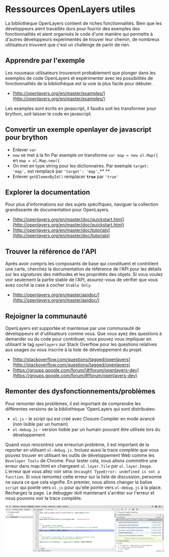 # Ressources OpenLayers utiles

La bibliothèque OpenLayers contient de riches fonctionnalités. Bien que les développeurs aient travaillés durs pour fournir des exemples des fonctionnalités et aient organisés le code d'une manière qui permette à d'autres développeurs expérimentés de trouver leur chemin, de nombreux utilisateurs trouvent que c'est un challenge de partir de rien.

## Apprendre par l'exemple

Les nouveaux utilisateurs trouveront probablement que plonger dans les exemples de code OpenLayers et expérimenter avec les possibilités de fonctionnalités de la bibliothèque est la voie la plus facile pour débuter.

* [http://openlayers.org/en/master/examples/](http://openlayers.org/en/master/examples/)

Les examples sont écrits en javascript,  il faudra soit les transformer pour brython, soit laisser le code en javascript.

## Convertir  un exemple openlayer de javascript pour brython

* Enlever `var`
* `new` se met à la fin
  Par exemple on transforme `var map = new ol.Map({` en  `map = ol.Map.new({`  
* On met en type  string  pour les dictionnaires.
  Par exemple  `target: 'map',`  est remplacé par   `'target': 'map',`** **
* Enlever  `getElemenById()` remplacer  **`true`**  par  `'true'`

## Explorer la documentation

Pour plus d'informations sur des sujets spécifiques, naviguer la collection grandissante de documentation pour OpenLayers.

* [http://openlayers.org/en/master/doc/quickstart.html](http://openlayers.org/en/master/doc/quickstart.html)
* [http://openlayers.org/en/master/doc/tutorials](http://openlayers.org/en/master/doc/tutorials)

## Trouver la référence de l'API

Après avoir compris les composants de base qui constituent et contrôlent une carte, cherchez la documentation de référence de l'API pour les détails sur les signatures des méthodes et les propriétés des objets. Si vous voulez voir seulement la partie stable de l'API, assurez-vous de vérifier que vous avez coché la case à cocher `Stable Only`.

* [http://openlayers.org/en/master/apidoc/](http://openlayers.org/en/master/apidoc/)

## Rejoigner la communauté

OpenLayers est supportée et maintenue par une communauté de développeurs et d'utilisateurs comme vous. Que vous ayez des questions à demander ou du code pour contribuer, vous pouvez vous impliquer en utilisant le tag `openlayers` sur Stack Overflow pour les questions relatives aux usages ou vous inscrire à la liste de développement du projet.

* [http://stackoverflow.com/questions/tagged/openlayers](http://stackoverflow.com/questions/tagged/openlayers)
* [https://groups.google.com/forum/\#!forum/openlayers-dev](https://groups.google.com/forum/#!forum/openlayers-dev)

## Remonter des dysfonctionnements/problèmes

Pour remonter des problèmes, il est important de comprendre les différentes versions de la bibliothèque 'OpenLayers qui sont distribuées:

* `ol.js` - le script qui est créé avec Closure Compiler en mode avancé \(non lisible par un humain\)
* `ol-debug.js` - version lisible par un humain pouvant être utilisée lors du développement

Quand vous rencontrez une erreur/un problème, il est important de la reporter en utilisant `ol-debug.js`. Incluez aussi la trace complète que vous pouvez trouver en utilisant les outils de développement Web comme les `Developer Tools` de Chrome. Pour tester cela, nous allons commettre une erreur dans map.html en changeant `ol.layer.Tile` par `ol.layer.Image`. L'erreur que vous allez voir sera: `Uncaught TypeError: undefined is not a function`. Si vous remontez cette erreur sur la liste de discussion, personne ne saura ce que cela signifie. En premier, nous allons changer la balise `script` qui pointe vers `ol.js` pour qu'elle pointe vers `ol-debug.js` à la place. Rechargez la page. Le debugger doit maintenant s'arrêter sur l'erreur et nous pouvons voir la trace complète.

![A un point d&apos;arrêt dans le debugger](debugger.png)

